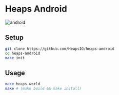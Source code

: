 # Heaps Android

![android](https://github.com/HeapsIO/heaps-android/workflows/android/badge.svg?branch=master)

## Setup

```sh
git clone https://github.com/HeapsIO/heaps-android
cd heaps-android
make init
```

## Usage

```sh
make heaps-world
make # (make build && make install)
```
